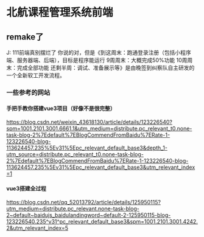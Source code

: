 # 北航课程管理系统前端

## remake了
J: 111前端真别摆烂了
你说的对，但是《到这周末：跑通登录注册（包括小程序端、服务器端、后端），目标是程序能运行
9周周末：大概完成50%功能
10周周末：完成全部功能
还剩半周：调试、准备展示等》是由晚签到纠察队自主研发的一个全新软工开发流程。

### 一些参考的网站
#### 手把手教你搭建vue3项目（好像不是很完整）
https://blog.csdn.net/weixin_43618130/article/details/123226540?spm=1001.2101.3001.6661.1&utm_medium=distribute.pc_relevant_t0.none-task-blog-2%7Edefault%7EBlogCommendFromBaidu%7ERate-1-123226540-blog-113624457.235%5Ev31%5Epc_relevant_default_base3&depth_1-utm_source=distribute.pc_relevant_t0.none-task-blog-2%7Edefault%7EBlogCommendFromBaidu%7ERate-1-123226540-blog-113624457.235%5Ev31%5Epc_relevant_default_base3&utm_relevant_index=1
#### vue3搭建全过程
https://blog.csdn.net/qq_52013792/article/details/125950115?utm_medium=distribute.pc_relevant.none-task-blog-2~default~baidujs_baidulandingword~default-2-125950115-blog-123226540.235^v31^pc_relevant_default_base3&spm=1001.2101.3001.4242.2&utm_relevant_index=5

